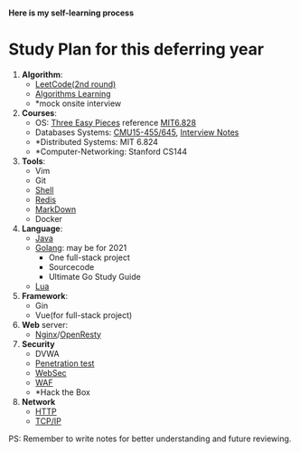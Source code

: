 #### Here is my self-learning process 

# Study Plan for this deferring year
1. **Algorithm**: 
   - [LeetCode\(2nd round\)](Alogrithm/LeetCodeNotes.md)
   - [Algorithms Learning](Alogrithm/LearningNotes.md)
   - *mock onsite interview
2. **Courses**:
   - OS: [Three Easy Pieces](OS/OSTEP-Operating-Systems-Three-Easy-Pieces.md) reference [MIT6.828](OS/MIT6.828.md)
   - Databases Systems: [CMU15-455/645](DBMS/CMU15-445.md), [Interview Notes](DBMS/ForInterveiw.md)
   - *Distributed Systems: MIT 6.824
   - *Computer-Networking: Stanford CS144
3. **Tools**:
   - Vim
   - Git
   - [Shell](missing-semester/Shell.md)
   - [Redis](Tools/Redis.md)
   - [MarkDown](Tools/Markdown.md)
   - Docker
4. **Language**:
   - [Java](Java-Notes/index.md)
   - [Golang](Languages/GoNotes.md): may be for 2021
       - One full-stack project
       - Sourcecode 
       - Ultimate Go Study Guide
   - [Lua](Languages/LuaNotes.md)
5. **Framework**:
   - Gin
   - Vue(for full-stack project)
6. **Web** server:
   - [Nginx](HTTP-Server/Nginx.md)/[OpenResty](HTTP-Server/OpenResty.md)
7. **Security**
   - DVWA
   - [Penetration test](Pentest/index.md)
   - [WebSec](Security/geekbang课程.md)
   - [WAF](Security/WAF.md)
   - *Hack the Box
8. **Network**
   - [HTTP](Network/http-notes.md)
   - [TCP/IP](Network/tcpip-notes.md)

PS: Remember to write notes for better understanding and future reviewing. 

